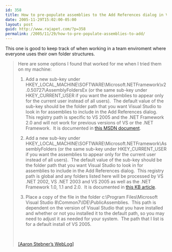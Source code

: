 ```yaml
---
id: 358
title: How to pre-populate assemblies to the Add References dialog in Visual Studio 2005
date: 2005-11-29T15:02:00-05:00
layout: post
guid: http://www.rajapet.com/?p=358
permalink: /2005/11/29/how-to-pre-populate-assemblies-to-add/
---
```

This one is good to keep track of when working in a team enviroment where everyone uses their own folder structures.

> Here are some options I found that worked for me when I tried them on my machine:
> 
> </p> 
> 
>   1. Add a new sub-key under HKEY\_LOCAL\_MACHINE\SOFTWARE\Microsoft\.NETFramework\v2.0.50727\AssemblyFoldersEx (or the same sub-key under HKEY\_CURRENT\_USER if you want the assemblies to appear only for the current user instead of all users).  The default value of the sub-key should be the folder path that you want Visual Studio to look in for assemblies to include in the Add References dialog.  This registry path is specific to VS 2005 and the .NET Framework 2.0 and will not work for previous versions of VS or the .NET Framework.  It is documented in [this MSDN document](http://msdn2.microsoft.com/en-us/library/ftcwa60a.aspx).
> 
> 
>   2. Add a new sub-key under HKEY\_LOCAL\_MACHINE\SOFTWARE\Microsoft\.NETFramework\AssemblyFolders (or the same sub-key under HKEY\_CURRENT\_USER if you want the assemblies to appear only for the current user instead of all users).  The default value of the sub-key should be the folder path that you want Visual Studio to look in for assemblies to include in the Add References dialog.  This registry path is global and any folders listed here will be processed by VS .NET 2002, VS .NET 2003 and VS 2005 as well as the .NET Framework 1.0, 1.1 and 2.0.  It is documented in [this KB article](http://support.microsoft.com/Default.aspx?kbid=306149).
> 
> 
>   3. Place a copy of the file in the folder c:\Program Files\Microsoft Visual Studio 8\Common7\IDE\PublicAssemblies.  This path is dependent on the version of Visual Studio that you have installed and whether or not you installed it to the default path, so you may need to adjust it as needed for your system.  The path that I list is for a default install of VS 2005.
> 
> 
> 
>  
> 
> [[Aaron Stebner&#8217;s WebLog]](http://blogs.msdn.com/astebner/archive/2005/11/28/497693.aspx "Adding assemblies to the Add References dialog in Visual Studio 2005")